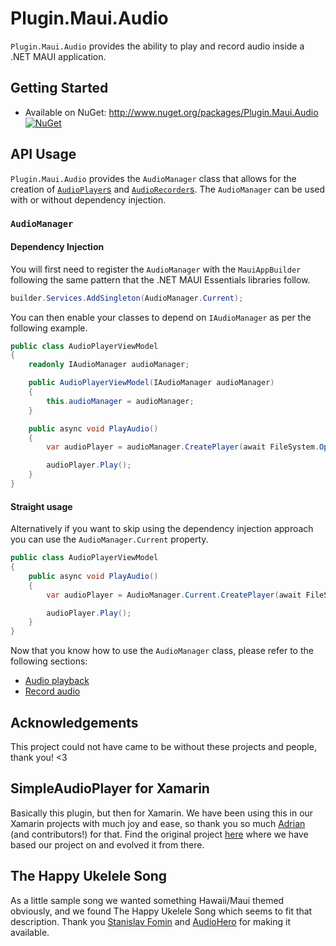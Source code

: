 # Plugin.Maui.Audio

`Plugin.Maui.Audio` provides the ability to play and record audio inside a .NET MAUI application.

## Getting Started

* Available on NuGet: <http://www.nuget.org/packages/Plugin.Maui.Audio> [![NuGet](https://img.shields.io/nuget/v/Plugin.Maui.Audio.svg?label=NuGet)](https://www.nuget.org/packages/Plugin.Maui.Audio/)

## API Usage

`Plugin.Maui.Audio` provides the `AudioManager` class that allows for the creation of [`AudioPlayer`s](docs/audio-player.md) and [`AudioRecorder`s](docs/audio-recording.md). The `AudioManager` can be used with or without dependency injection.

### `AudioManager`

#### Dependency Injection

You will first need to register the `AudioManager` with the `MauiAppBuilder` following the same pattern that the .NET MAUI Essentials libraries follow.

```csharp
builder.Services.AddSingleton(AudioManager.Current);
```

You can then enable your classes to depend on `IAudioManager` as per the following example.

```csharp
public class AudioPlayerViewModel
{
    readonly IAudioManager audioManager;

    public AudioPlayerViewModel(IAudioManager audioManager)
    {
        this.audioManager = audioManager;
    }

    public async void PlayAudio()
    {
        var audioPlayer = audioManager.CreatePlayer(await FileSystem.OpenAppPackageFileAsync("ukelele.mp3"));

        audioPlayer.Play();
    }
}
```

#### Straight usage

Alternatively if you want to skip using the dependency injection approach you can use the `AudioManager.Current` property.

```csharp
public class AudioPlayerViewModel
{
    public async void PlayAudio()
    {
        var audioPlayer = AudioManager.Current.CreatePlayer(await FileSystem.OpenAppPackageFileAsync("ukelele.mp3"));

        audioPlayer.Play();
    }
}
```

Now that you know how to use the `AudioManager` class, please refer to the following sections:

* [Audio playback](docs/audio-player.md)
* [Record audio](docs/audio-recorder.md)

## Acknowledgements

This project could not have came to be without these projects and people, thank you! <3

## SimpleAudioPlayer for Xamarin

Basically this plugin, but then for Xamarin. We have been using this in our Xamarin projects with much joy and ease, so thank you so much [Adrian](https://github.com/adrianstevens) (and contributors!) for that. Find the original project [here](https://github.com/adrianstevens/Xamarin-Plugins/tree/main/SimpleAudioPlayer) where we have based our project on and evolved it from there.

## The Happy Ukelele Song

As a little sample song we wanted something Hawaii/Maui themed obviously, and we found The Happy Ukelele Song which seems to fit that description. Thank you [Stanislav Fomin](https://download1.audiohero.com/artist/597084) and [AudioHero](https://download1.audiohero.com/track/40778468) for making it available.
